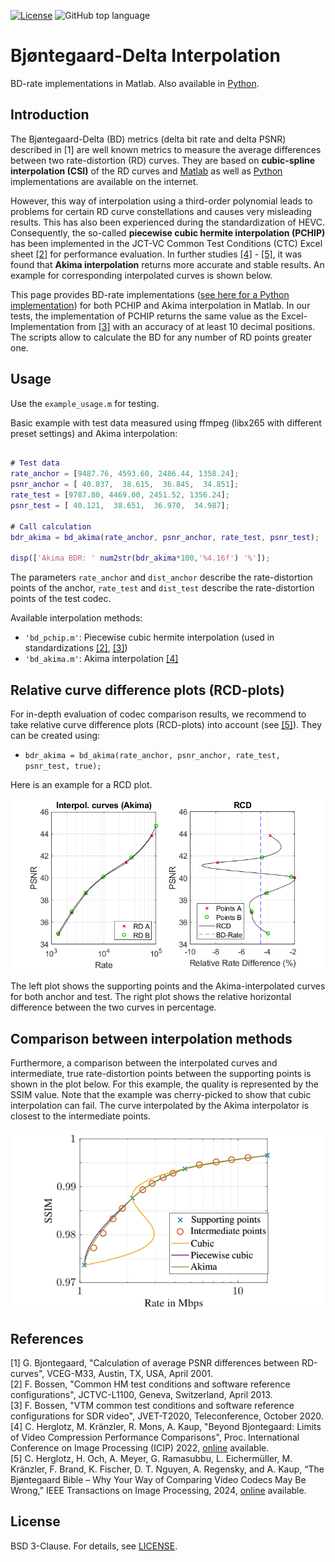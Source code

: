 [![License](https://img.shields.io/badge/license-BSD%203--Clause-green)](https://opensource.org/licenses/BSD-3-Clause)
![GitHub top language](https://img.shields.io/github/languages/top/FAU-LMS/bjontegaard-matlab)

# Bjøntegaard-Delta Interpolation

BD-rate implementations in Matlab. Also available in [Python](https://github.com/FAU-LMS/bjontegaard).

## Introduction
The Bjøntegaard-Delta (BD) metrics (delta bit rate and delta PSNR) described in [1] are well known metrics to measure the average differences between two rate-distortion (RD) curves. They are based on **cubic-spline interpolation (CSI)** of the RD curves and [Matlab](https://www.mathworks.com/matlabcentral/fileexchange/41749-bjontegaard-metric-calculation-bd-psnr) as well as [Python](https://github.com/google/compare-codecs/blob/master/lib/visual_metrics.py) implementations are available on the internet.

However, this way of interpolation using a third-order polynomial leads to problems for certain RD curve constellations and causes very misleading results.
This has also been experienced during the standardization of HEVC.
Consequently, the so-called **piecewise cubic hermite interpolation (PCHIP)** has been implemented in the JCT-VC Common Test Conditions (CTC) Excel sheet [[2]](http://phenix.int-evry.fr/jct/doc_end_user/documents/12_Geneva/wg11/JCTVC-L1100-v1.zip) for performance evaluation. In further studies [[4]](https://doi.org/10.48550/arXiv.2202.12565) - [[5]](https://arxiv.org/abs/2304.12852), it was found that **Akima interpolation** returns more accurate and stable results. An example for corresponding interpolated curves is shown below.

This page provides BD-rate implementations ([see here for a Python implementation](https://github.com/FAU-LMS/bjontegaard)) for both PCHIP and Akima interpolation in Matlab.
In our tests, the implementation of PCHIP returns the same value as the Excel-Implementation from [[3]](https://jvet-experts.org/doc_end_user/documents/20_Teleconference/wg11/JVET-T2010-v2.zip) with an accuracy of at least 10 decimal positions. 
The scripts allow to calculate the BD for any number of RD points greater one.


## Usage

Use the ```example_usage.m``` for testing. 

Basic example with test data measured using ffmpeg (libx265 with different preset settings) and Akima interpolation:
```Matlab

# Test data
rate_anchor = [9487.76, 4593.60, 2486.44, 1358.24];
psnr_anchor = [ 40.037,  38.615,  36.845,  34.851];
rate_test = [9787.80, 4469.00, 2451.52, 1356.24];
psnr_test = [ 40.121,  38.651,  36.970,  34.987];

# Call calculation
bdr_akima = bd_akima(rate_anchor, psnr_anchor, rate_test, psnr_test);

disp(['Akima BDR: ' num2str(bdr_akima*100,'%4.16f') '%']);
```

The parameters `rate_anchor` and `dist_anchor` describe the rate-distortion points of the anchor, `rate_test` and `dist_test` describe the rate-distortion points of the test codec.

Available interpolation methods:
* `'bd_pchip.m'`: Piecewise cubic hermite interpolation (used in standardizations [[2]](http://phenix.int-evry.fr/jct/doc_end_user/documents/12_Geneva/wg11/JCTVC-L1100-v1.zip), [[3]]((https://jvet-experts.org/doc_end_user/documents/20_Teleconference/wg11/JVET-T2010-v2.zip)))
* `'bd_akima.m'`: Akima interpolation [[4]](https://doi.org/10.48550/arXiv.2202.12565)

## Relative curve difference plots (RCD-plots)

For in-depth evaluation of codec comparison results, we recommend to take relative curve difference plots (RCD-plots) into account (see [[5]](https://arxiv.org/abs/2304.12852)).
They can be created using:
* `bdr_akima = bd_akima(rate_anchor, psnr_anchor, rate_test, psnr_test, true);`

Here is an example for a RCD plot. 

![Relative curve difference](https://github.com/FAU-LMS/bjontegaard-matlab/blob/main/doc/rcd.png)

The left plot shows the supporting points and the Akima-interpolated curves for both anchor and test. The right plot shows the relative horizontal difference between the two curves in percentage. 

## Comparison between interpolation methods

Furthermore, a comparison between the interpolated curves and intermediate, true rate-distortion points between the supporting points is shown in the plot below. 
For this example, the quality is represented by the SSIM value. Note that the example was cherry-picked to show that cubic interpolation can fail. The curve interpolated by the Akima interpolator is closest to the intermediate points. 

![Measured data](https://raw.githubusercontent.com/FAU-LMS/bjontegaard/main/doc/interpolated_curves.png)

## References
[1] G. Bjontegaard, "Calculation of average PSNR differences between RD-curves", VCEG-M33, Austin, TX, USA, April 2001. <br/>
[2] F. Bossen, "Common HM test conditions and software reference configurations", JCTVC-L1100, Geneva, Switzerland, April 2013. <br/>
[3] F. Bossen, "VTM common test conditions and software reference configurations for SDR video", JVET-T2020, Teleconference, October 2020. <br/>
[4] C. Herglotz, M. Kränzler, R. Mons, A. Kaup, "Beyond Bjontegaard: Limits of Video Compression Performance Comparisons", Proc. International Conference on Image Processing (ICIP) 2022, [online](https://doi.org/10.48550/arXiv.2202.12565) available. <br/>
[5] C. Herglotz, H. Och, A. Meyer, G. Ramasubbu, L. Eichermüller, M. Kränzler, F. Brand, K. Fischer, D. T. Nguyen, A. Regensky, and A. Kaup, “The Bjøntegaard Bible – Why Your Way of Comparing Video Codecs May Be Wrong,” IEEE Transactions on Image Processing, 2024, [online](https://arxiv.org/abs/2304.12852) available.

## License

BSD 3-Clause. For details, see [LICENSE](https://github.com/FAU-LMS/bjontegaard/blob/main/LICENSE).
